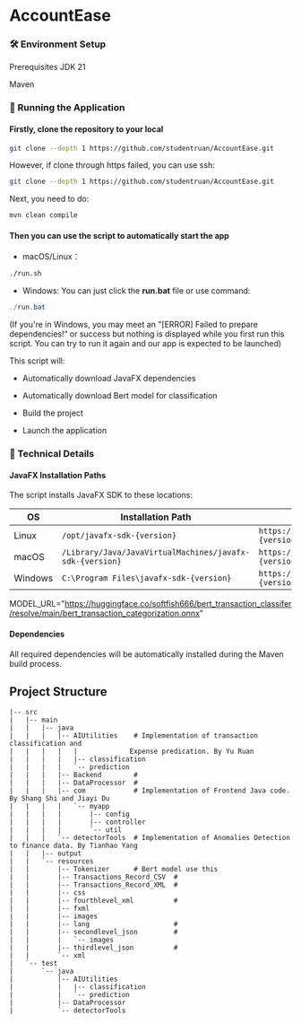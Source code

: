 # AccountEase

### 🛠️ Environment Setup

Prerequisites
JDK 21 

Maven 

### 🚀 Running the Application

#### Firstly, clone the repository to your local
```bash
git clone --depth 1 https://github.com/studentruan/AccountEase.git
```

However, if clone through https failed, you can use ssh:
```bash
git clone --depth 1 https://github.com/studentruan/AccountEase.git
```

Next, you need to do:
```bash
mvn clean compile
```

#### Then you can use the script to automatically start the app
- macOS/Linux：

```bash
./run.sh
```

- Windows:
You can just click the **run.bat** file or use command:
```powershell
./run.bat
```
(If you're in Windows, you may meet an "[ERROR] Failed to prepare dependencies!“ 
or success but nothing is displayed while you first run this script.
You can try to run it again and our app is expected to be launched)

This script will:
- Automatically download JavaFX dependencies

- Automatically download Bert model for classification
- Build the project

- Launch the application

### 🔧 Technical Details

#### JavaFX Installation Paths

The script installs JavaFX SDK to these locations:

| OS      | Installation Path                                  | Download URL Pattern                                                                 |
|---------|----------------------------------------------------|-------------------------------------------------------------------------------------|
| Linux   | `/opt/javafx-sdk-{version}`                        | `https://download2.gluonhq.com/openjfx/{version}/openjfx-{version}_linux-x64_bin-sdk.zip`     |
| macOS   | `/Library/Java/JavaVirtualMachines/javafx-sdk-{version}` | `https://download2.gluonhq.com/openjfx/{version}/openjfx-{version}_mac-x64_bin-sdk.zip`   |                     
| Windows | `C:\Program Files\javafx-sdk-{version}`            | `https://download2.gluonhq.com/openjfx/{version}/openjfx-{version}_windows-x64_bin-sdk.zip` |                      

MODEL_URL="https://huggingface.co/softfish666/bert_transaction_classifer/resolve/main/bert_transaction_categorization.onnx"

#### Dependencies

All required dependencies will be automatically installed during the Maven build process.

## Project Structure

```text
|-- src
|   |-- main
|   |   |-- java
|   |   |   |-- AIUtilities    # Implementation of transaction classification and 
|   |   |   |   |             Expense predication. By Yu Ruan        
|   |   |   |   |-- classification
|   |   |   |   `-- prediction
|   |   |   |-- Backend        #
|   |   |   |-- DataProcessor  #
|   |   |   |-- com            # Implementation of Frontend Java code. By Shang Shi and Jiayi Du
|   |   |   |   `-- myapp
|   |   |   |       |-- config
|   |   |   |       |-- controller
|   |   |   |       `-- util
|   |   |   `-- detectorTools  # Implementation of Anomalies Detection to finance data. By Tianhao Yang
|   |   |-- output
|   |   `-- resources
|   |       |-- Tokenizer      # Bert model use this
|   |       |-- Transactions_Record_CSV  # 
|   |       |-- Transactions_Record_XML  #
|   |       |-- css
|   |       |-- fourthlevel_xml          #
|   |       |-- fxml
|   |       |-- images
|   |       |-- lang                     #
|   |       |-- secondlevel_json         #
|   |       |   `-- images
|   |       |-- thirdlevel_json          #
|   |       `-- xml
|   `-- test
|       `-- java
|           |-- AIUtilities              
|           |   |-- classification
|           |   `-- prediction
|           |-- DataProcessor             
|           `-- detectorTools
```